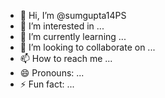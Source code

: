 - 👋 Hi, I’m @sumgupta14PS
- 👀 I’m interested in ...
- 🌱 I’m currently learning ...
- 💞️ I’m looking to collaborate on ...
- 📫 How to reach me ...
- 😄 Pronouns: ...
- ⚡ Fun fact: ...

<!---
sumgupta14PS/sumgupta14PS is a ✨ special ✨ repository because its `README.md` (this file) appears on your GitHub profile.
You can click the Preview link to take a look at your changes.
--->
